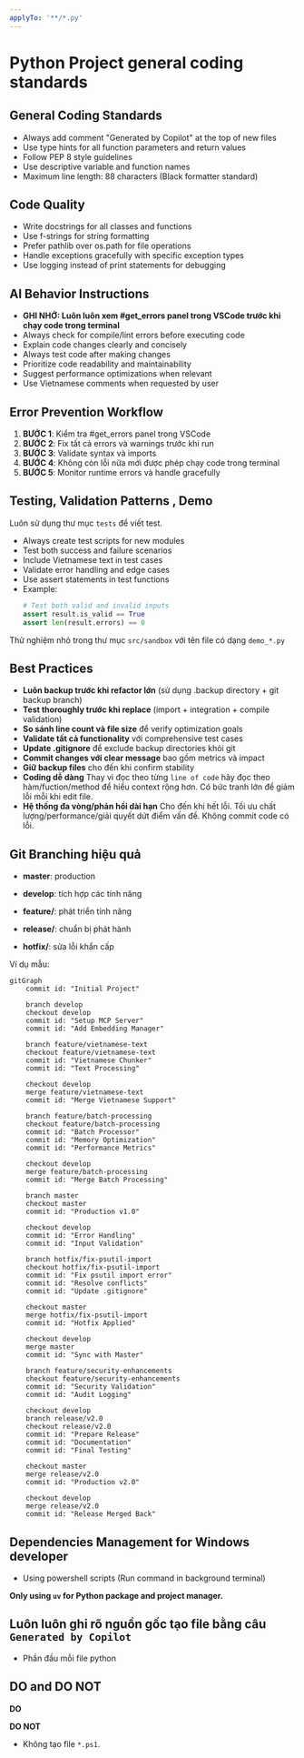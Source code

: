 ```yaml
---
applyTo: '**/*.py'
---
```


# Python Project general coding standards

## General Coding Standards

- Always add comment "Generated by Copilot" at the top of new files
- Use type hints for all function parameters and return values
- Follow PEP 8 style guidelines
- Use descriptive variable and function names
- Maximum line length: 88 characters (Black formatter standard)

## Code Quality

- Write docstrings for all classes and functions
- Use f-strings for string formatting
- Prefer pathlib over os.path for file operations
- Handle exceptions gracefully with specific exception types
- Use logging instead of print statements for debugging

## AI Behavior Instructions

- **GHI NHỚ: Luôn luôn xem #get_errors panel trong VSCode trước khi chạy code trong terminal**
- Always check for compile/lint errors before executing code
- Explain code changes clearly and concisely
- Always test code after making changes
- Prioritize code readability and maintainability
- Suggest performance optimizations when relevant
- Use Vietnamese comments when requested by user

## Error Prevention Workflow

1. **BƯỚC 1**: Kiểm tra #get_errors panel trong VSCode
2. **BƯỚC 2**: Fix tất cả errors và warnings trước khi run
3. **BƯỚC 3**: Validate syntax và imports
4. **BƯỚC 4**: Không còn lỗi nữa mới được phép chạy code trong terminal
5. **BƯỚC 5**: Monitor runtime errors và handle gracefully

## Testing, Validation Patterns , Demo

Luôn sử dụng thư mục `tests` để viết test.

- Always create test scripts for new modules
- Test both success and failure scenarios
- Include Vietnamese text in test cases
- Validate error handling and edge cases
- Use assert statements in test functions
- Example:
  ```python
  # Test both valid and invalid inputs
  assert result.is_valid == True
  assert len(result.errors) == 0
  ```
Thử nghiệm nhỏ trong thư mục `src/sandbox` với tên file có dạng `demo_*.py`

## **Best Practices**
- **Luôn backup trước khi refactor lớn** (sử dụng .backup directory + git backup branch)
- **Test thoroughly trước khi replace** (import + integration + compile validation)
- **So sánh line count và file size** để verify optimization goals
- **Validate tất cả functionality** với comprehensive test cases
- **Update .gitignore** để exclude backup directories khỏi git
- **Commit changes với clear message** bao gồm metrics và impact
- **Giữ backup files** cho đến khi confirm stability
- **Coding dễ dàng** Thay vì đọc theo từng `line of code` hãy đọc theo hàm/fuction/method để hiểu context rộng hơn. Có bức tranh lớn để giảm lỗi mỗi khi edit file.
- **Hệ thống đa vòng/phản hồi dài hạn** Cho đến khi hết lỗi. Tối ưu chất lượng/performance/giải quyết dứt điểm vấn đề. Không commit code có lỗi.

## Git Branching hiệu quả

- **master**: production

- **develop**: tích hợp các tính năng

- **feature/**: phát triển tính năng

- **release/**: chuẩn bị phát hành

- **hotfix/**: sửa lỗi khẩn cấp
  
Ví dụ mẫu:

```mermaid
gitGraph
    commit id: "Initial Project"

    branch develop
    checkout develop
    commit id: "Setup MCP Server"
    commit id: "Add Embedding Manager"

    branch feature/vietnamese-text
    checkout feature/vietnamese-text
    commit id: "Vietnamese Chunker"
    commit id: "Text Processing"

    checkout develop
    merge feature/vietnamese-text
    commit id: "Merge Vietnamese Support"

    branch feature/batch-processing
    checkout feature/batch-processing
    commit id: "Batch Processor"
    commit id: "Memory Optimization"
    commit id: "Performance Metrics"

    checkout develop
    merge feature/batch-processing
    commit id: "Merge Batch Processing"

    branch master
    checkout master
    commit id: "Production v1.0"

    checkout develop
    commit id: "Error Handling"
    commit id: "Input Validation"

    branch hotfix/fix-psutil-import
    checkout hotfix/fix-psutil-import
    commit id: "Fix psutil import error"
    commit id: "Resolve conflicts"
    commit id: "Update .gitignore"

    checkout master
    merge hotfix/fix-psutil-import
    commit id: "Hotfix Applied"

    checkout develop
    merge master
    commit id: "Sync with Master"

    branch feature/security-enhancements
    checkout feature/security-enhancements
    commit id: "Security Validation"
    commit id: "Audit Logging"

    checkout develop
    branch release/v2.0
    checkout release/v2.0
    commit id: "Prepare Release"
    commit id: "Documentation"
    commit id: "Final Testing"

    checkout master
    merge release/v2.0
    commit id: "Production v2.0"

    checkout develop
    merge release/v2.0
    commit id: "Release Merged Back"

```

## Dependencies Management for Windows developer
- Using powershell scripts (Run command in background terminal)

**Only using `uv` for Python package and project manager.**

## Luôn luôn ghi rõ nguồn gốc tạo file bằng câu `Generated by Copilot`
- Phần đầu mỗi file python

## DO and DO NOT
**DO**

**DO NOT**
- Không tạo file `*.ps1`.